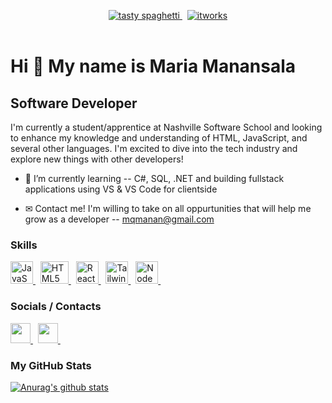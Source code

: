 <p align="center">
  
<a title="HTML" href="https://developer.mozilla.org/en-US/docs/Glossary/HTML5" target="_blank" rel="noreferrer">
  <img src="https://img.shields.io/static/v1?label=Contains&message=Tasty%20Spaghetti%20Code&color=yellow&style=for-the-badge&logo=visual-studio-code&logoColor=white" alt="tasty spaghetti" />
</a>&nbsp;

  
<a title="HTML" href="https://developer.mozilla.org/en-US/docs/Glossary/HTML5" target="_blank" rel="noreferrer">
  <img src="https://img.shields.io/static/v1?label=It%20Works&message=Somehow&color=green&style=for-the-badge&logo=broadcom&logoColor=white" alt="itworks"/>
</a><br><br>

<h1>Hi 👋 My name is Maria Manansala</h1>
  
</p>

Software Developer
-----------------------------------

I'm currently a student/apprentice at Nashville Software School and looking to enhance my knowledge and understanding of HTML, JavaScript, and several other languages. I'm excited to dive into the tech industry and explore new things with other developers!

* 🌱 I’m currently learning -- C#, SQL, .NET and building fullstack applications using VS & VS Code for clientside

* ✉ Contact me! I'm willing to take on all oppurtunities that will help me grow as a developer -- mqmanan@gmail.com

### Skills
<p align="left">
<a title="JavaScript" href="https://developer.mozilla.org/en-US/docs/Web/JavaScript" target="_blank" rel="noreferrer">
  <img src="https://raw.githubusercontent.com/danielcranney/readme-generator/main/public/icons/skills/javascript-colored.svg" width="36" height="36" alt="JavaScript" />
</a>&nbsp;
  
<a title="HTML" href="https://developer.mozilla.org/en-US/docs/Glossary/HTML5" target="_blank" rel="noreferrer">
  <img src="https://raw.githubusercontent.com/danielcranney/readme-generator/main/public/icons/skills/html5-colored.svg" width="45" height="36" alt="HTML5" />
</a>&nbsp;
  
<a title="React" href="https://reactjs.org/" target="_blank" rel="noreferrer">
  <img src="https://raw.githubusercontent.com/danielcranney/readme-generator/main/public/icons/skills/react-colored.svg" width="36" height="36" alt="React" />
</a>&nbsp;
  
<a title="Tailwind" href="https://tailwindcss.com/" target="_blank" rel="noreferrer">
  <img src="https://raw.githubusercontent.com/danielcranney/readme-generator/main/public/icons/skills/tailwindcss-colored.svg" width="36" height="36" alt="Tailwind" />
</a>&nbsp;
  
<a title="NodeJS" href="https://nodejs.org/en/" target="_blank" rel="noreferrer">
  <img src="https://raw.githubusercontent.com/danielcranney/readme-generator/main/public/icons/skills/nodejs-colored.svg" width="36" height="36" alt="NodeJS" />
</a>&nbsp;
</p>

### Socials / Contacts
                                  
<p align="left"> 
<a title="GitHub Profile" href="https://www.github.com/mqmanan" target="_blank" rel="noreferrer">
  <img src="https://raw.githubusercontent.com/danielcranney/readme-generator/main/public/icons/socials/github.svg" width="32" height="32" />
</a>&nbsp;      

<a title="LinkedIn Profile" href="https://www.linkedin.com/in/mariaqmanansala" target="_blank" rel="noreferrer">
  <img src="https://raw.githubusercontent.com/danielcranney/readme-generator/main/public/icons/socials/linkedin.svg" width="32" height="32" />
</a>&nbsp; 

</p>

### My GitHub Stats

[![Anurag's github stats](https://github-readme-stats.vercel.app/api?username=mqmanan)](https://github.com/mqmanan/github-readme-stats)

<!---
mqmanan/mqmanan is a ✨ special ✨ repository because its `README.md` (this file) appears on your GitHub profile.
You can click the Preview link to take a look at your changes.
--->
